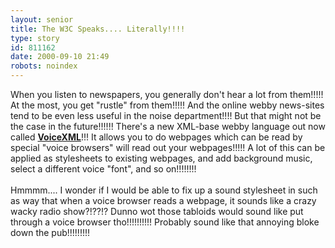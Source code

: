 ```yaml
---
layout: senior
title: The W3C Speaks.... Literally!!!!
type: story
id: 811162
date: 2000-09-10 21:49
robots: noindex
---
```

When you listen to newspapers, you generally don't hear a lot from them!!!!! At the most, you get "rustle" from them!!!!! And the online webby news-sites tend to be even less useful in the noise department!!!! But that might not be the case in the future!!!!!! There's a new XML-base webby language out now called <a href="http://www.wirelessdevnet.com/training/voicexml/voicexmloverview.html"><b>VoiceXML</b></a>!!! It allows you to do webpages which can be read by special "voice browsers" will read out your webpages!!!!! A lot of this can be applied as stylesheets to existing webpages, and add background music, select a different voice "font", and so on!!!!!!!!<br/><br/>Hmmmm.... I wonder if I would be able to fix up a sound stylesheet in such as way that when a voice browser reads a webpage, it sounds like a crazy wacky radio show?!??!? Dunno wot those tabloids would sound like put through a voice browser tho!!!!!!!!!! Probably sound like that annoying bloke down the pub!!!!!!!!!<br/>